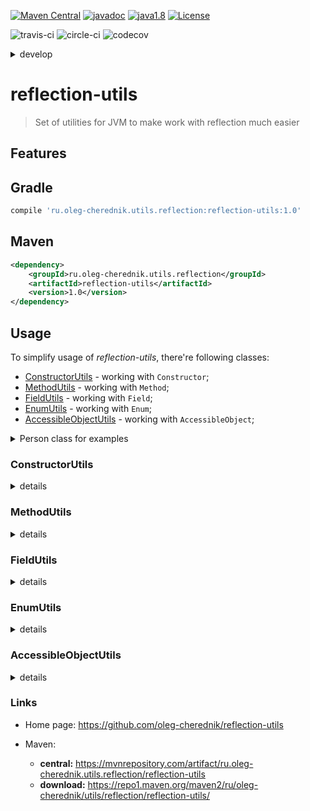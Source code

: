 [![Maven Central](https://maven-badges.herokuapp.com/maven-central/ru.oleg-cherednik.utils.reflection/reflection-utils/badge.svg)](https://maven-badges.herokuapp.com/maven-central/ru.oleg-cherednik.utils.reflection/reflection-utils)
[![javadoc](https://javadoc.io/badge2/ru.oleg-cherednik.utils.reflection/reflection-utils/javadoc.svg)](https://javadoc.io/doc/ru.oleg-cherednik.utils.reflection/reflection-utils)
[![java1.8](https://badgen.net/badge/java/1.8/blue)](https://badgen.net/)
[![License](https://img.shields.io/badge/License-Apache%202.0-blue.svg)](http://www.apache.org/licenses/LICENSE-2.0.txt)
      
![travis-ci](https://travis-ci.com/oleg-cherednik/reflection-utils.svg?branch=master)
![circle-ci](https://circleci.com/gh/oleg-cherednik/reflection-utils/tree/master.svg?style=shield)
![codecov](https://codecov.io/gh/oleg-cherednik/reflection-utils/branch/master/graph/badge.svg?token=OGJF0VP4G6)  

<details><summary>develop</summary>
<p>

[![travis-ci](https://travis-ci.com/oleg-cherednik/reflection-utils.svg?branch=dev)](https://travis-ci.com/oleg-cherednik/reflection-utils)
[![circle-ci](https://circleci.com/gh/oleg-cherednik/reflection-utils/tree/dev.svg?style=shield)](https://app.circleci.com/pipelines/github/oleg-cherednik/reflection-utils)
[![codecov](https://codecov.io/gh/oleg-cherednik/reflection-utils/branch/dev/graph/badge.svg?token=OGJF0VP4G6)](https://codecov.io/gh/oleg-cherednik/reflection-utils)
[![Known Vulnerabilities](https://snyk.io//test/github/oleg-cherednik/reflection-utils/badge.svg?targetFile=build.gradle)](https://snyk.io//test/github/oleg-cherednik/reflection-utils?targetFile=build.gradle)
[![Codacy Quality](https://app.codacy.com/project/badge/Grade/f4fe6d775eed4daa936620bb173052ae)](https://www.codacy.com/gh/oleg-cherednik/reflection-utils/dashboard?utm_source=github.com&amp;utm_medium=referral&amp;utm_content=oleg-cherednik/reflection-utils&amp;utm_campaign=Badge_Grade)    

</p>
</details>  

# reflection-utils
> Set of utilities for JVM to make work with reflection much easier

## Features

## Gradle

```groovy
compile 'ru.oleg-cherednik.utils.reflection:reflection-utils:1.0'
```

## Maven

```xml
<dependency>
    <groupId>ru.oleg-cherednik.utils.reflection</groupId>
    <artifactId>reflection-utils</artifactId>
    <version>1.0</version>
</dependency>
```
                                                    
## Usage 

To simplify usage of _reflection-utils_, there're following classes:
*   [ConstructorUtils](#constructorutils) - working with `Constructor`;
*   [MethodUtils](#methodutils) - working with `Method`;
*   [FieldUtils](#fieldutils) - working with `Field`;
*   [EnumUtils](#enumutils) - working with `Enum`;
*   [AccessibleObjectUtils](#accessibleobjectutils) - working with `AccessibleObject`;

<details><summary>Person class for examples</summary>
<p>

```java   
package ru.olegcherednik.utils.reflection.data;

public class Person {         

    private static final String AUTO = "ferrari";
    
    private String name = "defaultName";
    private int age = -1;
    private boolean marker;

    public Person() {}

    public Person(String name) {
        this.name = name;
    }
    
    public Person(String name, int age) {
        this.name = name;             
        this.age = age;
    }

    public Person(String name, int age, boolean marker) {
        this.name = name;             
        this.age = age;                               
        this.marker = marker;
    }

    public String getArgZero() {
        return "args_0";
    }

    public String getArgOne(int one) {
        return "args_" + one;
    }

    public String getArgTwo(int one, String two) {
        return "args_" + one + '_' + two; 
    }

    public String getArgThree(int one, String two, boolean three) {
        return "args_" + one + '_' + two + '_' + three; 
    }

    public static String getStaticArgZero() {
        return "static_args_0";
    }

    public static String getStaticArgOne(int one) {
        return "static_args_" + one;
    }

    public static String getStaticArgTwo(int one, String two) {
        return "static_args_" + one + '_' + two; 
    }

    public static String getStaticArgThree(int one, String two, boolean three) {
        return "static_args_" + one + '_' + two + '_' + three; 
    }

}

Person person = new Person();
```

</p>
</details>

### ConstructorUtils

<details><summary>details</summary>
<p>

#### Class object is available to use 

##### Invoke a constructor with no arguments for a given class

```java
Person person = ConstructorUtils.invokeConstructor(Person.class);
```

##### Invoke a constructor with exactly one argument for a given class

```java
Person person = ConstructorUtils.invokeConstructor(Person.class,
                                                   String.class, "anna");
```

##### Invoke a constructor with exactly two arguments for a given class

```java
Person person = ConstructorUtils.invokeConstructor(Person.class,
                                                   String.class, "peter",
                                                   int.class, 71);
```

##### Invoke a constructor with exactly three arguments for a given class

```java
Person person = ConstructorUtils.invokeConstructor(Person.class,
                                                   String.class, "marvin",
                                                   int.class, 91,
                                                   boolean.class, true); 
```

##### Invoke a constructor with many arguments for a given class

```java
Person person = ConstructorUtils.invokeConstructor(Person.class,
                                  new Class<?>[] { String.class, int.class, boolean.class },
                                  new Object[] { "marvin", 91, true });
```

#### Class object is not available and use full class name as string

Define variable with a canonical class name for `Person`:
```java
String canonicalName = "ru.olegcherednik.utils.reflection.data.Person";
// canonicalName == Person.class.getCanonicalName()
``` 

##### Invoke a constructor with no arguments for class with a given class name

```java
Person person = ConstructorUtils.invokeConstructor(canonicalName);
```
##### Invoke a constructor with exactly one argument for class with a given class name

```java
Person person = ConstructorUtils.invokeConstructor(canonicalName,
                                                   String.class, "anna");
```    

##### Invoke a constructor with exactly two arguments for class with a given class name

```java
Person person = ConstructorUtils.invokeConstructor(canonicalName,
                                                   String.class, "peter",
                                                   int.class, 71);
```

##### Invoke a constructor with exactly three arguments for class with a given class name

```java
Person person = ConstructorUtils.invokeConstructor(canonicalName,
                                                   String.class, "marvin",
                                                   int.class, 91,
                                                   boolean.class, true); 
```

##### Invoke a constructor with any number of arguments for class with a given class name

```java
Person person = ConstructorUtils.invokeConstructor(canonicalName,
                                  new Class<?>[] { String.class, int.class, boolean.class },
                                  new Object[] { "marvin", 91, true });
```

#### Constructor object is available to use

##### Invoke a given constructor providing zero arguments

```java
Constructor<Person> constructor = Person.class.getDeclaredConstructor();
Person person = ConstructorUtils.invokeConstructor(constructor); 
```

##### Invoke a given constructor providing one argument

```java                                                                 
Constructor<Person> constructor = Person.class.getDeclaredConstructor(String.class);
Person person = ConstructorUtils.invokeConstructor(constructor, "anna");
```    

##### Invoke a given constructor providing two arguments

```java                                                                             
Constructor<Person> constructor = Person.class.getDeclaredConstructor(String.class,
                                                                      int.class);
Person person = ConstructorUtils.invokeConstructor(constructor, "peter", 71);
```

##### Invoke a given constructor providing three arguments

```java                                                                                        
Constructor<Person> constructor = Person.class.getDeclaredConstructor(String.class,
                                                                      int.class,
                                                                      boolean.class);
Person person = ConstructorUtils.invokeConstructor(constructor, "marvin", 91, true); 
```
</p>
</details>

### MethodUtils

<details><summary>details</summary>
<p>

In case of `method` with a given name is not exist in the given class, then
the parent class will be used to find the `method` etc. 

#### Invoke not static method with a given name and no arguments

```java                                                                             
String argZero = MethodUtils.invokeMethod(person, "getArgZero");
// argZero == "args_0"
```

#### Invoke not static method with a given name and exactly 1 argument

```java                      
String argOne = MethodUtils.invokeMethod(person, "getArgOne"
                                         int.class, 1);
// argOne == "args_1"
```   

#### Invoke not static method with a given name and exactly 2 arguments

```java                      
String argTwo = MethodUtils.invokeMethod(person, "getArgTwo"
                                         int.class, 1,
                                         String.class, "x2");
// argTwo == "args_1_x2"
```

#### Invoke not static method with a given name and exactly 3 arguments

```java                      
String argThree = MethodUtils.invokeMethod(person, "getArgThree"
                                           int.class, 1,
                                           String.class, "x2",
                                           boolean.class, true);
// argThree == "args_1_x2_true"
```

#### Invoke not static method with a given name and any number of arguments

```java                      
String argThree = MethodUtils.invokeMethod(person, "getArgThree"
                                           new Class<?>[] { int.class, String.class, boolean.class },
                                           new Object[] { 1, "x2", true });
// argThree == "args_1_x2_true"
```

#### Invoke not static method with given arguments

```java                      
Method method = person.getClass().getDeclaredMethod("getArgThree");
String argThree = MethodUtils.invokeMethod(person, method, 1, "x2", true);
// argThree == "args_1_x2_true"
```

#### Invoke static method with a given name and no arguments

```java                                                                             
String staticArgZero = MethodUtils.invokeMethod(Person.class, "getStaticArgZero");
// staticArgZero == "static_args_0"
```

#### Invoke static method with a given name and exactly 1 argument

```java                      
String staticArgOne = MethodUtils.invokeMethod(Person.class, "getStaticArgOne"
                                               int.class, 1);
// staticArgOne == "static_args_1"
```   

#### Invoke static method with a given name and exactly 2 arguments

```java                      
String staticArgTwo = MethodUtils.invokeMethod(Person.class, "getStaticArgTwo"
                                               int.class, 1,
                                               String.class, "x2");
// staticArgTwo == "static_args_1_x2"
```

#### Invoke static method with a given name and exactly 3 arguments

```java                      
String staticArgThree = MethodUtils.invokeMethod(Person.class, "getStaticArgThree"
                                                 int.class, 1,
                                                 String.class, "x2",
                                                 boolean.class, true);
// staticArgThree == "static_args_1_x2_true"
```

#### Invoke static method with a given name and any number of arguments

```java                      
String staticArgThree = MethodUtils.invokeMethod(Person.class, "getStaticArgThree"
                                               new Class<?>[] { int.class, String.class, boolean.class },
                                               new Object[] { 1, "x2", true });
// staticArgThree == "args_1_x2_true"
```

#### Invoke static method with given arguments

```java                      
Method method = Person.class.getDeclaredMethod("getStaticArgThree");
String staticArgThree = MethodUtils.invokeMethod(method, 1, "x2", true);
// staticArgThree == "args_1_x2_true"
```

#### Retrieve method return type

```java                      
Method method = Person.class.getDeclaredMethod("getArgZero");
Class<?> cls = MethodUtils.getReturnType(method);
// cls == String.class
```

In case it's possible that given `method` could be `null` then default value can be provided:

```java
Class<?> cls = MethodUtils.getReturnType(null, int.class);
// cls == int.class
```

</p>
</details>

### FieldUtils

<details><summary>details</summary>
<p>

In case of `filed` with a given name is not exist in the given class, then the
parent class will be used to find the `field` etc. 

#### Get the value of the non-static field

```java
Field field = person.getClass().getDeclaredField("name");
String name = FieldUtils.getFieldValue(person, field);
// name == "defaultName"
```

#### Get the value of the non-static field with a given name
```java
String name = FieldUtils.getFieldValue(person, "name");
// name == "defaultName"
```

#### Get the value of the static field

```java
Field field = Person.class.getDeclaredField("AUTO");
String auto = FieldUtils.getFieldValue(person, field);
// auto == "ferrari"
```

#### Get the value of the static field with a given name
```java
String auto = FieldUtils.getFieldValue(Person.class, "AUTO");
// auto == "ferrari"
```

#### Set given value to the non-static field

```java
Field field = person.getClass().getDeclaredField("name");
FieldUtils.setFieldValue(person, field, "anna");
// person.name == "anna"
```

#### Set given value to the non-static field with a given name
```java
FieldUtils.getFieldValue(Person.class , "name", "anna");
// person.name == "anna"
```

#### Call given consumer for the non-static field 

```java
Field field = person.getClass().getDeclaredField("name");
Consumer<Field> task = f -> f.set(person, "anna")
FieldUtils.setFieldValue(field, task);
// person.name == "anna" 
```

#### Call given consumer for the non-static field with a given name 

```java
Consumer<Field> task = f -> f.set(person, "anna")
FieldUtils.setFieldValue(person, "name", task);
// person.name == "anna" 
```

#### Set given value to the static field

```java
Field field = Prson.getClass().getDeclaredField("AUTO");
FieldUtils.setStaticFieldValue(field, "mercedes");
// Person.AUTO == "mercedes"
```

#### Set given value to the static field with a given name

```java
FieldUtils.setStaticFieldValue(Person.class, "AUTO", "mercedes");
// Person.AUTO == "mercedes"
```

#### Call given consumer for the static field 

```java
Field field = Person.class.getDeclaredField("AUTO");
Consumer<Field> task = f -> f.set(null, "mercedes")
FieldUtils.setStaticFieldValue(field, task);
// Person.AUTO == "mercedes"           
```

#### Call given consumer for the static field with a given name 

```java
Consumer<Field> task = f -> f.set(null, "mercedes")
FieldUtils.setStaticFieldValue(Person.class, "AUTO", task);
// Person.AUTO == "mercedes"
```

#### Retrieve filed value type

```java                      
Field field = person.getClass().getDeclaredField("name");
Class<?> cls = FieldUtils.getType(field);
// cls == String.class
```

In case it's possible that given `field` could be `null` then default value can be provided:

```java
Class<?> cls = FieldUtils.getType(null, int.class);
// cls == int.class
```

</p>
</details>

### EnumUtils

<details><summary>details</summary>
<p>

#### Add new constant to the given enum

```java 
enum CarBrand {
    BMW,
    MERCEDES
}

EnumUtils.addConstant(CarBrand.class, "AUDI");
```
</p>
</details>

### AccessibleObjectUtils

<details><summary>details</summary>
<p>

#### Invoke consumer on the accessible object

Use consumer to do any activity on the given accessible object and no return any value.

```java
Person person = new Person();
Field field = person.getClass().getDeclaredField("name");
Consumer<Field> task = f -> f.set(person, "oleg");
AccessibleObjectUtils.invokeConsumer(field, task);
```

#### Invoke function on the accessible object

Use function to do any activity on the given accessible object and return a value

```java
Person person = new Person();  
Method method = person.getClass().getDeclaredMethod("getCity");
Function<Method, String> task = m -> (String)m.invoke(person); 
String city = AccessibleObjectUtils.invokeFunction(field, task);
```

#### Invoke not static accessible object

An accessible object could be either `Field` or `Method`.

```java
Person person = new Person();  
Field field = data.getClass().getDeclaredField("name");
AccessibleObjectUtils.invoke(person, field);
```

#### Invoke static accessible object

An accessible object could be either `Field` or `Method`.

```java
Field field = data.getClass().getDeclaredField("AUTO");
String auto1 = AccessibleObjectUtils.invoke(field);
String auto2 = AccessibleObjectUtils.invoke(null, field);    // alternative
```
</p>
</details>

### Links

*   Home page: https://github.com/oleg-cherednik/reflection-utils

*   Maven:
    *   **central:** https://mvnrepository.com/artifact/ru.oleg-cherednik.utils.reflection/reflection-utils
    *   **download:** https://repo1.maven.org/maven2/ru/oleg-cherednik/utils/reflection/reflection-utils/
